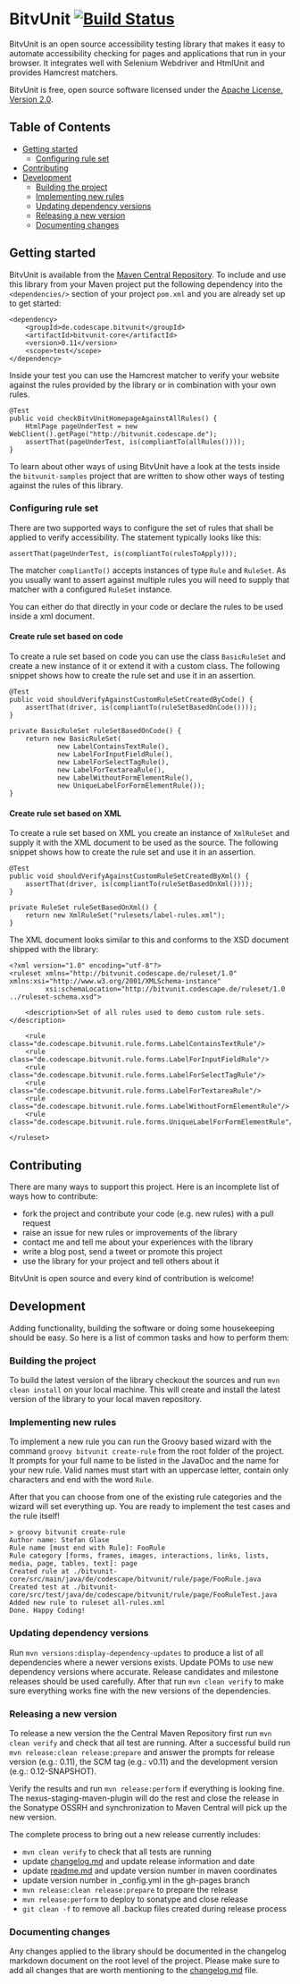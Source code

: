 # BitvUnit [![Build Status](https://travis-ci.org/codescape/bitvunit.png?branch=master)](https://travis-ci.org/codescape/bitvunit)

BitvUnit is an open source accessibility testing library that makes it easy to automate accessibility checking for pages and applications that run in your browser. It integrates well with Selenium Webdriver and HtmlUnit and provides Hamcrest matchers.

BitvUnit is free, open source software licensed under the [Apache License, Version 2.0](http://www.apache.org/licenses/LICENSE-2.0.html).

## Table of Contents

* [Getting started](#getting-started)
   * [Configuring rule set](#configuring-rule-set)
* [Contributing](#contributing)
* [Development](#development)
    * [Building the project](#building-the-project)
    * [Implementing new rules](#implementing-new-rules)
    * [Updating dependency versions](#updating-dependency-versions)
    * [Releasing a new version](#releasing-a-new-version)
    * [Documenting changes](#documenting-changes)
 
## Getting started

BitvUnit is available from the [Maven Central Repository](http://repo1.maven.org/maven2/de/codescape/bitvunit/). To include and use this library from your Maven project put the following dependency into the `<dependencies/>` section of your project `pom.xml` and you are already set up to get started:

    <dependency>
        <groupId>de.codescape.bitvunit</groupId>
        <artifactId>bitvunit-core</artifactId>
        <version>0.11</version>
        <scope>test</scope>
    </dependency>

Inside your test you can use the Hamcrest matcher to verify your website against the rules provided by the library or in combination with your own rules.

    @Test
    public void checkBitvUnitHomepageAgainstAllRules() {
        HtmlPage pageUnderTest = new WebClient().getPage("http://bitvunit.codescape.de");
        assertThat(pageUnderTest, is(compliantTo(allRules())));
    }

To learn about other ways of using BitvUnit have a look at the tests inside the `bitvunit-samples` project that are written to show other ways of testing against the rules of this library.

### Configuring rule set

There are two supported ways to configure the set of rules that shall be applied to verify accessibility. The statement typically looks like this:

    assertThat(pageUnderTest, is(compliantTo(rulesToApply)));

The matcher `compliantTo()` accepts instances of type `Rule` and `RuleSet`. As you usually want to assert against multiple rules you will need to supply that matcher with a configured `RuleSet` instance.

You can either do that directly in your code or declare the rules to be used inside a xml document. 

#### Create rule set based on code

To create a rule set based on code you can use the class `BasicRuleSet` and create a new instance of it or extend it with a custom class. The following snippet shows how to create the rule set and use it in an assertion.

    @Test
    public void shouldVerifyAgainstCustomRuleSetCreatedByCode() {
        assertThat(driver, is(compliantTo(ruleSetBasedOnCode())));
    }

    private BasicRuleSet ruleSetBasedOnCode() {
        return new BasicRuleSet(
                new LabelContainsTextRule(),
                new LabelForInputFieldRule(),
                new LabelForSelectTagRule(),
                new LabelForTextareaRule(),
                new LabelWithoutFormElementRule(),
                new UniqueLabelForFormElementRule());
    }

#### Create rule set based on XML

To create a rule set based on XML you create an instance of `XmlRuleSet` and supply it with the XML document to be used as the source. The following snippet shows how to create the rule set and use it in an assertion.

    @Test
    public void shouldVerifyAgainstCustomRuleSetCreatedByXml() {
        assertThat(driver, is(compliantTo(ruleSetBasedOnXml())));
    }

    private RuleSet ruleSetBasedOnXml() {
        return new XmlRuleSet("rulesets/label-rules.xml");
    }

The XML document looks similar to this and conforms to the XSD document shipped with the library:

    <?xml version="1.0" encoding="utf-8"?>
    <ruleset xmlns="http://bitvunit.codescape.de/ruleset/1.0" xmlns:xsi="http://www.w3.org/2001/XMLSchema-instance"
             xsi:schemaLocation="http://bitvunit.codescape.de/ruleset/1.0 ../ruleset-schema.xsd">
    
        <description>Set of all rules used to demo custom rule sets.</description>
    
        <rule class="de.codescape.bitvunit.rule.forms.LabelContainsTextRule"/>
        <rule class="de.codescape.bitvunit.rule.forms.LabelForInputFieldRule"/>
        <rule class="de.codescape.bitvunit.rule.forms.LabelForSelectTagRule"/>
        <rule class="de.codescape.bitvunit.rule.forms.LabelForTextareaRule"/>
        <rule class="de.codescape.bitvunit.rule.forms.LabelWithoutFormElementRule"/>
        <rule class="de.codescape.bitvunit.rule.forms.UniqueLabelForFormElementRule"/>
    
    </ruleset>

## Contributing

There are many ways to support this project. Here is an incomplete list of ways how to contribute:

* fork the project and contribute your code (e.g. new rules) with a pull request
* raise an issue for new rules or improvements of the library
* contact me and tell me about your experiences with the library
* write a blog post, send a tweet or promote this project
* use the library for your project and tell others about it

BitvUnit is open source and every kind of contribution is welcome!

## Development

Adding functionality, building the software or doing some housekeeping should be easy. So here is a list of common tasks and how to perform them:

### Building the project

To build the latest version of the library checkout the sources and run `mvn clean install` on your local machine. This will create and install the latest version of the library to your local maven repository.

### Implementing new rules

To implement a new rule you can run the Groovy based wizard with the command `groovy bitvunit create-rule` from the root folder of the project. It prompts for your full name to be listed in the JavaDoc and the name for your new rule. Valid names must start with an uppercase letter, contain only characters and end with the word `Rule`.

After that you can choose from one of the existing rule categories and the wizard will set everything up. You are ready to implement the test cases and the rule itself!

    > groovy bitvunit create-rule
    Author name: Stefan Glase
    Rule name [must end with Rule]: FooRule
    Rule category [forms, frames, images, interactions, links, lists, media, page, tables, text]: page
    Created rule at ./bitvunit-core/src/main/java/de/codescape/bitvunit/rule/page/FooRule.java
    Created test at ./bitvunit-core/src/test/java/de/codescape/bitvunit/rule/page/FooRuleTest.java
    Added new rule to ruleset all-rules.xml
    Done. Happy Coding!

### Updating dependency versions

Run `mvn versions:display-dependency-updates` to produce a list of all dependencies where a newer versions exists. Update POMs to use new dependency versions where accurate. Release candidates and milestone releases should be used carefully. After that run `mvn clean verify` to make sure everything works fine with the new versions of the dependencies.

### Releasing a new version

To release a new version the the Central Maven Repository first run `mvn clean verify` and check that all test are running. After a successful build run `mvn release:clean release:prepare` and answer the prompts for release version (e.g.: 0.11), the SCM tag (e.g.: v0.11) and the development version (e.g.: 0.12-SNAPSHOT).

Verify the results and run `mvn release:perform` if everything is looking fine. The nexus-staging-maven-plugin will do the rest and close the release in the Sonatype OSSRH and synchronization to Maven Central will pick up the new version.

The complete process to bring out a new release currently includes:

* `mvn clean verify` to check that all tests are running
* update [changelog.md](/changelog.md) and update release information and date
* update [readme.md](/readme.md) and update version number in maven coordinates
* update version number in _config.yml in the gh-pages branch
* `mvn release:clean release:prepare` to prepare the release
* `mvn release:perform` to deploy to sonatype and close release
* `git clean -f` to remove all .backup files created during release process

### Documenting changes

Any changes applied to the library should be documented in the changelog markdown document on the root level of the project. Please make sure to add all changes that are worth mentioning to the [changelog.md](/changelog.md) file.
